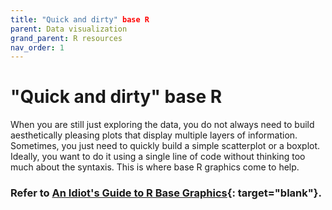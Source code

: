 ```yaml
---
title: "Quick and dirty" base R
parent: Data visualization
grand_parent: R resources
nav_order: 1
---
```


# "Quick and dirty" base R

When you are still just exploring the data, you do not always need to build aesthetically pleasing plots that display multiple layers of information. Sometimes, you just need to quickly build a simple scatterplot or a boxplot. Ideally, you want to do it using a single line of code without thinking too much about the syntaxis. This is where base R graphics come to help.

### Refer to [An Idiot's Guide to R Base Graphics](https://r4ds.had.co.nz/tidy-data.html){: target="blank"}.

